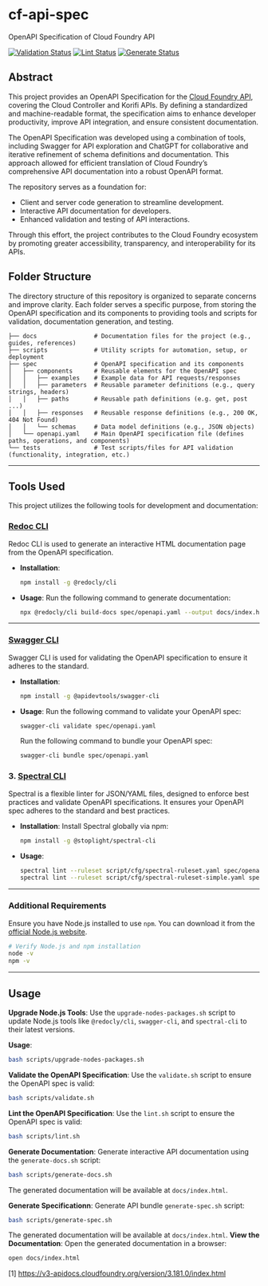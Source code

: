 # cf-api-spec

OpenAPI Specification of Cloud Foundry API

[![Validation Status](https://github.com/sklevenz/cf-api-spec/actions/workflows/validate-spec.yaml/badge.svg)](https://github.com/sklevenz/cf-api-spec/actions)
[![Lint Status](https://github.com/sklevenz/cf-api-spec/actions/workflows/lint-spec.yaml/badge.svg)](https://github.com/sklevenz/cf-api-spec/actions)
[![Generate Status](https://github.com/sklevenz/cf-api-spec/actions/workflows/generate-spec.yaml/badge.svg)](https://github.com/sklevenz/cf-api-spec/actions)

## Abstract

This project provides an OpenAPI Specification for the [Cloud Foundry API](https://v3-apidocs.cloudfoundry.org/version/3.181.0/index.html), covering the Cloud Controller and Korifi APIs. By defining a standardized and machine-readable format, the specification aims to enhance developer productivity, improve API integration, and ensure consistent documentation.

The OpenAPI Specification was developed using a combination of tools, including Swagger for API exploration and ChatGPT for collaborative and iterative refinement of schema definitions and documentation. This approach allowed for efficient translation of Cloud Foundry’s comprehensive API documentation into a robust OpenAPI format.

The repository serves as a foundation for:

* Client and server code generation to streamline development.
* Interactive API documentation for developers.
* Enhanced validation and testing of API interactions.

Through this effort, the project contributes to the Cloud Foundry ecosystem by promoting greater accessibility, transparency, and interoperability for its APIs.

## Folder Structure

The directory structure of this repository is organized to separate concerns and improve clarity. Each folder serves a specific purpose, from storing the OpenAPI specification and its components to providing tools and scripts for validation, documentation generation, and testing.


```plaintext
├── docs                # Documentation files for the project (e.g., guides, references)
├── scripts             # Utility scripts for automation, setup, or deployment
├── spec                # OpenAPI specification and its components
│   ├── components      # Reusable elements for the OpenAPI spec
│   │   ├── examples    # Example data for API requests/responses
│   │   ├── parameters  # Reusable parameter definitions (e.g., query strings, headers)
│   │   ├── paths       # Reusable path definitions (e.g. get, post ...)
│   │   ├── responses   # Reusable response definitions (e.g., 200 OK, 404 Not Found)
│   │   └── schemas     # Data model definitions (e.g., JSON objects)
│   └── openapi.yaml    # Main OpenAPI specification file (defines paths, operations, and components)
└── tests               # Test scripts/files for API validation (functionality, integration, etc.)
```
---

## Tools Used

This project utilizes the following tools for development and documentation:

### [Redoc CLI](https://github.com/Redocly/redoc)

Redoc CLI is used to generate an interactive HTML documentation page from the OpenAPI specification.

- **Installation**:
  ```bash
  npm install -g @redocly/cli
  ```

- **Usage**:
  Run the following command to generate documentation:
  ```bash
  npx @redocly/cli build-docs spec/openapi.yaml --output docs/index.html
  ```

---

### [Swagger CLI](https://github.com/APIDevTools/swagger-cli)
Swagger CLI is used for validating the OpenAPI specification to ensure it adheres to the standard.

- **Installation**:
  ```bash
  npm install -g @apidevtools/swagger-cli
  ```

- **Usage**:
  Run the following command to validate your OpenAPI spec:
  ```bash
  swagger-cli validate spec/openapi.yaml
  ```

  Run the following command to bundle your OpenAPI spec:
  ```bash
  swagger-cli bundle spec/openapi.yaml
  ```

### 3. [Spectral CLI](https://meta.stoplight.io/docs/spectral)
Spectral is a flexible linter for JSON/YAML files, designed to enforce best practices and validate OpenAPI specifications. It ensures your OpenAPI spec adheres to the standard and best practices.

- **Installation**:
  Install Spectral globally via npm:
  ```bash
  npm install -g @stoplight/spectral-cli
  ```

- **Usage**:
  ```bash
  spectral lint --ruleset script/cfg/spectral-ruleset.yaml spec/openapi.yaml
  spectral lint --ruleset script/cfg/spectral-ruleset-simple.yaml spec/openapi.yaml
  ```
---

### Additional Requirements
Ensure you have Node.js installed to use `npm`. You can download it from the [official Node.js website](https://nodejs.org/).

```bash
# Verify Node.js and npm installation
node -v
npm -v
```

---

## Usage

**Upgrade Node.js Tools**:
   Use the `upgrade-nodes-packages.sh` script to update Node.js tools like `@redocly/cli`, `swagger-cli`, and `spectral-cli` to their latest versions.

   **Usage**:
   ```bash
   bash scripts/upgrade-nodes-packages.sh
   ```

**Validate the OpenAPI Specification**:
   Use the `validate.sh` script to ensure the OpenAPI spec is valid:
   ```bash
   bash scripts/validate.sh
   ```

**Lint the OpenAPI Specification**:
   Use the `lint.sh` script to ensure the OpenAPI spec is valid:
   ```bash
   bash scripts/lint.sh
   ```

**Generate Documentation**:
   Generate interactive API documentation using the `generate-docs.sh` script:
   ```bash
   bash scripts/generate-docs.sh
   ```

   The generated documentation will be available at `docs/index.html`.

**Generate Specificationn**:
   Generate API bundle `generate-spec.sh` script:
   ```bash
   bash scripts/generate-spec.sh
   ```

   The generated documentation will be available at `docs/index.html`.
**View the Documentation**:
   Open the generated documentation in a browser:
   ```bash
   open docs/index.html
   ```




[1] https://v3-apidocs.cloudfoundry.org/version/3.181.0/index.html
